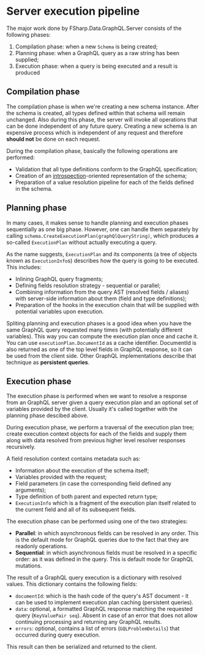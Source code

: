 
Server execution pipeline
======================

The major work done by FSharp.Data.GraphQL.Server consists of the following phases:

1. Compilation phase: when a new `Schema` is being created;
2. Planning phase: when a GraphQL query as a raw string has been supplied;
3. Execution phase: when a query is being executed and a result is produced

## Compilation phase

The compilation phase is when we're creating a new schema instance. After the schema is created, all types defined within that schema will remain unchanged. Also during this phase, the server will invoke all operations that can be done independent of any future query. Creating a new schema is an expensive process which is independent of any request and therefore **should not** be done on each request.

During the compilation phase, basically the following operations are performed:

- Validation that all type definitions conform to the GraphQL specification;
- Creation of an [introspection](https://facebook.github.io/graphql/#sec-Introspection)-oriented representation of the schema;
- Preparation of a value resolution pipeline for each of the fields defined in the schema.

## Planning phase

In many cases, it makes sense to handle planning and execution phases sequentially as one big phase. However, one can handle them separately by calling `schema.CreateExecutionPlan(graphQlQueryString)`, which produces a so-called `ExecutionPlan` without actually executing a query.

As the name suggests, `ExecutionPlan` and its components (a tree of objects known as `ExecutionInfo`s) describes how the query is going to be executed. This includes:

- Inlining GraphQL query fragments;
- Defining fields resolution strategy - sequential or parallel;
- Combining information from the query AST (resolved fields / aliases) with server-side information about them (field and type definitions);
- Preparation of the hooks in the execution chain that will be supplied with potential variables upon execution.

Spliting planning and execution phases is a good idea when you have the same GraphQL query requested many times (with potentially different variables). This way you can compute the execution plan once and cache it. You can use `executionPlan.DocumentId` as a cache identifier. DocumentId is also returned as one of the top level fields in GraphQL response, so it can be used from the client side. Other GraphQL implementations describe that technique as **persistent queries**.

## Execution phase 

The execution phase is performed when we want to resolve a response from an GraphQL server given a query execution plan and an optional set of variables provided by the client. Usually it's called together with the planning phase descibed above.

During execution phase, we perform a traversal of the execution plan tree; create execution context objects for each of the fields and supply them along with data resolved from previous higher level resolver responses recursively.

A field resolution context contains metadata such as:

- Information about the execution of the schema itself;
- Variables provided with the request;
- Field parameters (in case the corresponding field defined any arguments);
- Type definition of both parent and expected return type;
- `ExecutionInfo` which is a fragment of the execution plan itself related to the current field and all of its subsequent fields.

The execution phase can be performed using one of the two strategies:

- **Parallel**: in which asynchronous fields can be resolved in any order. This is the default mode for GraphQL queries due to the fact that they are readonly operations.
- **Sequential**: in which asynchronous fields must be resolved in a specific order: as it was defined in the query. This is default mode for GraphQL mutations.

The result of a GraphQL query execution is a dictionary with resolved values. This dictionary contains the following fields:

- `documentId`: which is the hash code of the query's AST document - it can be used to implement execution plan caching (persistent queries).
- `data`: optional, a formatted GraphQL response matching the requested query (`KeyValuePair seq`). Absent in case of an error that does not allow continuing processing and returning any GraphQL results.
- `errors`: optional, contains a list of errors (`GQLProblemDetails`) that occurred during query execution.

This result can then be serialized and returned to the client.